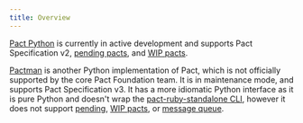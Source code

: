 ```yaml
---
title: Overview
---
```


[Pact Python](https://github.com/pact-foundation/pact-python/) is currently in active development and supports Pact Specification v2, [pending pacts][pending], and [WIP pacts][wip].

[Pactman](https://github.com/reecetech/pactman) is another Python implementation of Pact, which is not officially supported by the core Pact Foundation team. It is in maintenance mode, and supports Pact Specification v3. It has a more idiomatic Python interface as it is pure Python and doesn't wrap the [pact-ruby-standalone CLI][pact-ruby-standalone], however it does not support [pending][pending], [WIP pacts][wip], or [message queue](https://docs.pact.io/implementation_guides/pact_specification#specification-documentation).

[pending]: https://docs.pact.io/pending
[wip]: https://docs.pact.io/wip
[pact-ruby-standalone]: https://github.com/pact-foundation/pact-ruby-standalone
